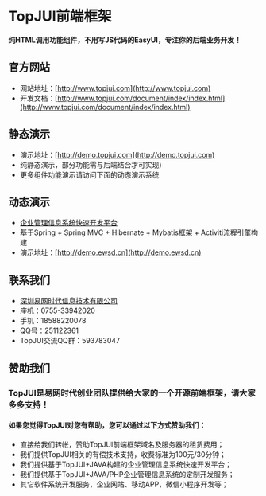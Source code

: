 # TopJUI前端框架 #

**纯HTML调用功能组件，不用写JS代码的EasyUI，专注你的后端业务开发！**

## 官方网站 ##
* 网站地址：[http://www.topjui.com](http://www.topjui.com)
* 开发文档：[http://www.topjui.com/document/index/index.html](http://www.topjui.com/document/index/index.html)

## 静态演示 ##
* 演示地址：[http://demo.topjui.com](http://demo.topjui.com)
* 纯静态演示，部分功能需与后端结合才可实现)
* 更多组件功能演示请访问下面的动态演示系统

## 动态演示 ##
* [企业管理信息系统快速开发平台](http://www.ewsd.cn/emis.html)
* 基于Spring + Spring MVC + Hibernate + Mybatis框架 + Activiti流程引擎构建
* 演示地址：[http://demo.ewsd.cn](http://demo.ewsd.cn)

## 联系我们 ##
* [深圳易网时代信息技术有限公司](http://www.ewsd.cn)
* 座机：0755-33942020
* 手机：18588220078
* QQ号：251122361
* TopJUI交流QQ群：593783047

## 赞助我们 ##
### TopJUI是易网时代创业团队提供给大家的一个开源前端框架，请大家多多支持！ ###
#### 如果您觉得TopJUI对您有帮助，您可以通过以下方式赞助我们： ####
* 直接给我们转帐，赞助TopJUI前端框架域名及服务器的租赁费用；
* 我们提供TopJUI相关的有偿技术支持，收费标准为100元/30分钟；
* 我们提供基于TopJUI+JAVA构建的企业管理信息系统快速开发平台；
* 我们提供基于TopJUI+JAVA/PHP企业管理信息系统的定制开发服务；
* 其它软件系统开发服务，企业网站、移动APP，微信小程序开发等；